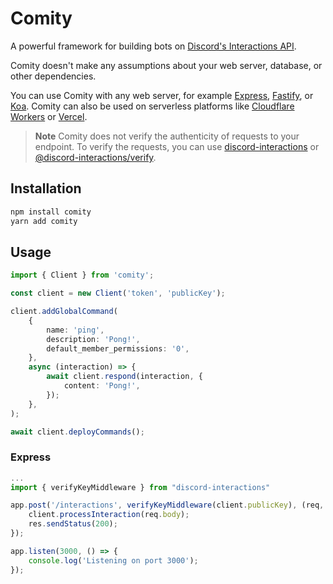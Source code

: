 # Comity

A powerful framework for building bots on [Discord's Interactions API](https://discord.com/developers/docs/interactions/).

Comity doesn't make any assumptions about your web server, database, or other dependencies.

You can use Comity with any web server, for example [Express](https://expressjs.com/), [Fastify](https://www.fastify.io/), or [Koa](https://koajs.com/). Comity can also be used on serverless platforms like [Cloudflare Workers](https://workers.cloudflare.com/) or [Vercel](https://vercel.com/).

> **Note**
> Comity does not verify the authenticity of requests to your endpoint.
> To verify the requests, you can use [discord-interactions](https://npmjs.com/package/discord-interactions) or [@discord-interactions/verify](https://npmjs.com/package/@discord-interactions/verify).

## Installation

```sh
npm install comity
yarn add comity
```

## Usage

```ts
import { Client } from 'comity';

const client = new Client('token', 'publicKey');

client.addGlobalCommand(
    {
        name: 'ping',
        description: 'Pong!',
        default_member_permissions: '0',
    },
    async (interaction) => {
        await client.respond(interaction, {
            content: 'Pong!',
        });
    },
);

await client.deployCommands();
```

### Express

```ts
...
import { verifyKeyMiddleware } from "discord-interactions"

app.post('/interactions', verifyKeyMiddleware(client.publicKey), (req, res) => {
    client.processInteraction(req.body);
    res.sendStatus(200);
});

app.listen(3000, () => {
    console.log('Listening on port 3000');
});
```

```

```
